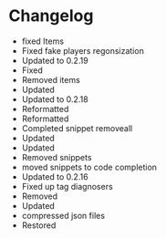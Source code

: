 # Changelog 
- fixed Items
- Fixed fake players regonsization
- Updated to 0.2.19
- Fixed
- Removed items
- Updated
- Updated to 0.2.18
- Reformatted
- Reformatted
- Completed snippet removeall
- Updated
- Updated
- Removed snippets
- moved snippets to code completion
- Updated to 0.2.16
- Fixed up tag diagnosers
- Removed
- Updated
- compressed json files
- Restored